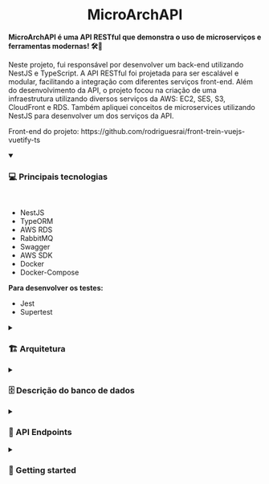 <h1 align="center" style="font-weight: bold;">MicroArchAPI</h1>

<p align="">
    <b>MicroArchAPI é uma API RESTful que demonstra o uso de microserviços e ferramentas modernas! 🛠️📡</b>
</p>
<p align="">
Neste projeto, fui responsável por desenvolver um back-end utilizando NestJS e TypeScript. A API RESTful foi projetada para ser escalável e modular, facilitando a integração com diferentes serviços front-end. Além do desenvolvimento da API, o projeto focou na criação de uma infraestrutura utilizando diversos serviços da AWS: EC2, SES, S3, CloudFront e RDS. Também apliquei conceitos de microservices utilizando NestJS para desenvolver um dos serviços da API.
</p>
<p>Front-end do projeto: https://github.com/rodriguesrai/front-trein-vuejs-vuetify-ts</p>
<details open>
  <summary><h3>💻 Principais tecnologias</h3></summary><br>

- NestJS
- TypeORM
- AWS RDS
- RabbitMQ
- Swagger
- AWS SDK
- Docker
- Docker-Compose

 <b> Para desenvolver os testes: </b>
 
- Jest
- Supertest
</details>


<details>
<summary><h3>🏗️ Arquitetura</h3></summary><br>
<img src="https://github.com/user-attachments/assets/3426b6c5-40c4-4268-aa42-6256f81033d3" alt="Architecture diagram">
    
<img src="https://github.com/user-attachments/assets/710171f7-66ab-4d4e-a36d-47e0e3919372" alt="EC2 Instance Logs">

<img src="https://github.com/user-attachments/assets/0ec70c47-ef85-4fcf-a6b7-cfcf2261562b" alt="RabbitMQ">
</details>

<details>
  <summary><h3>🗄️ Descrição do banco de dados</h3></summary><br>

  <img src="https://github.com/user-attachments/assets/b30dbe67-ec50-430d-94c2-c52fa3af323c" alt="Modelo database" width="600"/>

  Nesse modelo, temos as seguintes tabelas:
- `users`: Representa os usuários do sistema.
- `cats`: Representa os gatos, com um relacionamento `n:1` ("muitos para um") com a tabela `users`.
</details>

<details>
  <summary><h3>📍 API Endpoints</h3></summary><br>
Aqui estão os principais endpoints da API, descrevendo o que cada um faz e os detalhes relevantes.

| Rotas                     | Descrição                                           |
|---------------------------|-----------------------------------------------------|
| `GET /cats`              | Retorna todos os gatos cadastrados.         |
| `GET /cats/{id}`         | Retorna um gato específico pelo ID.           |
| `POST /cats`       | Cria um novo gato.            |
| `PUT /cats/{id}` | Atualiza um gato específico pelo ID. |
| `DELETE /cats/{id}` | Deleta um gato específico pelo ID. |
| `POST /cats/{catId}/users/{userId}` | Associa um usuário a um gato específico. |
| `POST /users`         | Cria uma novo usuário no sistema.             |
| `POST /auth/login`         | Realiza o login de um usuário e retorna um token JWT.|
| `POST /files/upload`         | Rota para upload de arquivos que armazena no AWS S3|


</details>



<details>
  <summary><h3>🚀 Getting started</h3></summary><br>
:construction: em construção ! :construction:
</details>


